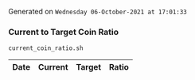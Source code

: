 Generated on `Wednesday 06-October-2021 at 17:01:33`

### Current to Target Coin Ratio
`current_coin_ratio.sh`

Date|Current|Target|Ratio
---|---|---|---
